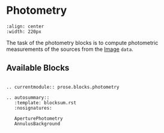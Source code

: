 # Photometry

```{image} ../_static/photometry.png
:align: center
:width: 220px
```

The task of the photometry blocks is to compute photometric measurements of the sources from the [Image](prose.Image) `data`.

## Available Blocks

```{eval-rst}

.. currentmodule:: prose.blocks.photometry

.. autosummary::
   :template: blocksum.rst
   :nosignatures:

   AperturePhotometry
   AnnulusBackground
   
```